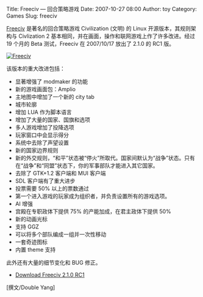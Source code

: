 Title: Freeciv — 回合策略游戏
Date: 2007-10-27 08:00
Author: toy
Category: Games
Slug: freeciv

[Freeciv](http://freeciv.wikia.com/) 是著名的回合策略游戏 Civilization
(文明) 的 Linux 开源版本，其规则架构与 Civlization 2
基本相同，并在画面，操作和联网游戏上作了许多改进。经过 19 个月的 Beta
测试，Freeciv 在 2007/10/17 放出了 2.1.0 的 RC1 版。

[![Freeciv](http://i.linuxtoy.org/i/2007/10/freeciv-thumb.png)](http://i.linuxtoy.org/i/2007/10/freeciv.png)

该版本的重大改进包括：

-   显著增强了 modmaker 的功能
-   新的游戏画面包：Amplio
-   主地图中增加了一个新的 city tab
-   城市轮廓
-   增加 LUA 作为脚本语言
-   增加了大量的国家、国旗和选项
-   多人游戏增加了投降选项
-   玩家窗口中会显示得分
-   系统中去除了声望设置
-   新的国家边界规则
-   新的外交规则，“和平”状态被“停火”所取代。国家间默认为“战争”状态。只有在“战争”和“同盟”状态下，你的军事部队才能进入其它国家。
-   去除了 GTK+1.2 客户端和 MUI 客户端
-   SDL 客户端有了重大进步
-   投票需要 50% 以上的票数通过
-   第一个进入游戏的玩家成为组织者，并负责设置所有的游戏选项。
-   AI 增强
-   宫殿在专职政体下提供 75% 的产能加成，在君主政体下提供 50%
-   新的动画光标
-   支持 GGZ
-   可以将多个部队编成一组并一次性移动
-   一套奇迹图标
-   内置 theme 支持

此外还有大量的细节变化和 BUG 修正。

- [Download Freeciv 2.1.0
RC1](http://freeciv.wikia.com/wiki/Download#Beta)

[撰文/Double Yang]
